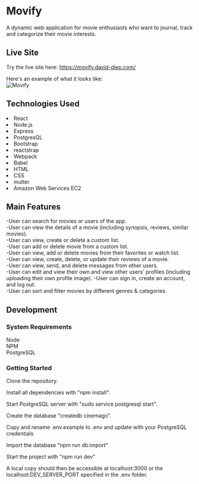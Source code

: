 # Movify
A dynamic web application for movie enthusiasts who want to journal, track and categorize their movie interests. 

## Live Site
Try the live site here: https://movify.david-diep.com/

Here's an example of what it looks like:  
![Movify](https://i.imgur.com/X8mV569.png "Movify") 

## Technologies Used
<li>React</li>
<li>Node.js</li>
<li>Express</li>
<li>PostgresQL</li>
<li>Bootstrap</li>
<li>reactstrap</li>
<li>Webpack</li>
<li>Babel</li>
<li>HTML</li>
<li>CSS</li>
<li>multer</li>
<li>Amazon Web Services EC2</li>

## Main Features
-User can search for movies or users of the app.  
-User can view the details of a movie (including synopsis, reviews, similar movies).  
-User can view, create or delete a custom list.   
-User can add or delete movie from a custom list.   
-User can view, add or delete movies from their favorites or watch list.   
-User can view, create, delete, or update their reviews of a movie.   
-User can view, send, and delete messages from other users.   
-User can edit and view their own and view other users' profiles (including uploading their own profile image).
-User can sign in, create an account, and log out.   
-User can sort and filter movies by different genres & categories.

## Development
### System Requirements
Node  
NPM  
PostgreSQL  

### Getting Started
Clone the repository.


Install all dependencies with "npm install".


Start PostgreSQL server with "sudo service postgresql start".


Create the database "createdb cinemago".


Copy and rename .env.example to .env and update with your PostgreSQL credentials


Import the database "npm run db:import"


Start the project with "npm run dev"

 A local copy should then be accessible at localhost:3000 or the localhost:DEV_SERVER_PORT specified in the .env folder.  

